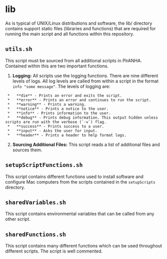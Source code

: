 # lib

As is typical of UNIX/Linux distributions and software, the lib/ directory contains support static files (libraries and functions) that are required for running the main script and all functions within this repository.

## `utils.sh`
This script must be sourced from all additional scripts in PIrANHA.  Contained within this are two important functions.  

1.    **Logging:**  All scripts use the logging functions. There are nine different levels of logs. All log levels are called from within a script in the format `info "some message"`. The levels of logging are:

     *   **die** - Prints an error and exits the script.
     *   **error** - Prints an error and continues to run the script.
     *   **warning** - Prints a warning.
     *   **notice** - Prints a notice to the user.
     *   **info** - Prints information to the user.
     *   **debug** - Prints debug information. This output hidden unless scripts are run with the verbose (`-v`) flag.
     *   **success** - Prints success to a user.
     *   **input** - Asks the user for input.
     *   **header** - Prints a header to help format logs.

2.    **Sourcing Additional Files:**  This script reads a list of additional files and sources them.

## `setupScriptFunctions.sh`

This script contains different functions used to install software and configure Mac computers from the scripts contained in the `setupScripts` directory.

## `sharedVariables.sh`

This script contains environmental variables that can be called from any other script.

## `sharedFunctions.sh`

This script contains many different functions which can be used throughout different scripts. The script is well commented.
